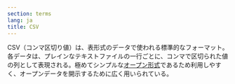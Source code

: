 ```yaml
---
section: terms
lang: ja
title: CSV
---
```

CSV（コンマ区切り値）は、表形式のデータで使われる標準的なフォーマット。各データは、プレインなテキストファイルの一行ごとに、コンマで区切られた値の列として表現される。極めてシンプルな[オープン形式](/glossary/ja/terms/open-format/)であるため利用しやすく、オープンデータを開示するために広く用いられている。
